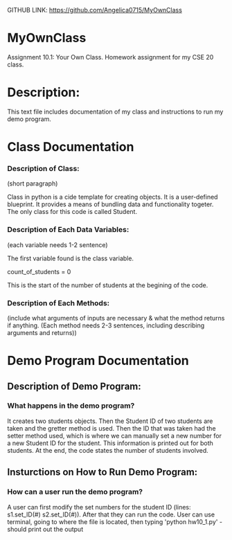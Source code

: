 GITHUB LINK: https://github.com/Angelica0715/MyOwnClass

# MyOwnClass
Assignment 10.1: Your Own Class. Homework assignment for my CSE 20 class.

# Description: 
This text file includes documentation 
of my class and instructions to run my demo program.

# Class Documentation

### Description of Class: 
(short paragraph)

Class in python is a cide template for creating objects. It is a user-defined blueprint. It provides a means of bundling data and functionality togeter. The only class for this code is called Student.


### Description of Each Data Variables: 
(each variable needs 1-2 sentence)

The first variable found is the class variable.

count_of_students = 0

This is the start of the number of students at the begining of the code.


### Description of Each Methods: 
(include what arguments of inputs are necessary & what the method returns if anything. (Each method needs 2-3 sentences, including describing arguments and returns))



# Demo Program Documentation

## Description of Demo Program: 

### What happens in the demo program? 

It creates two students objects. Then the Student ID of two students are taken and the gretter method is used. Then the ID that was taken had the setter method used, which is where we can manually set a new number for a new Student ID for the student. This information is printed out for both students. At the end, the code states the number of students involved.

## Insturctions on How to Run Demo Program:

### How can a user run the demo program?

A user can first modify the set numbers for the student ID (lines: s1.set_ID(#) s2.set_ID(#)). After that they can run the code. User can use terminal, going to where the file is located, then typing 'python hw10_1.py' - should print out the output

